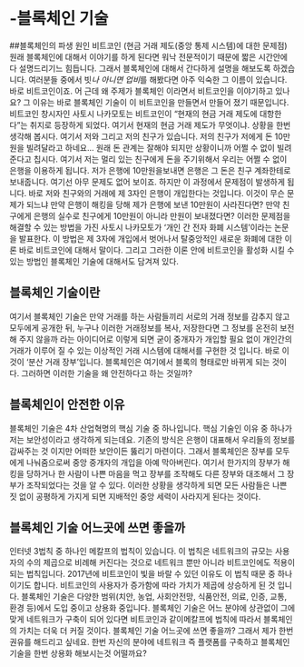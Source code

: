 # -블록체인 기술 
##블록체인의 파생 원인 비트코인 (현금 거래 제도(중앙 통제 시스템)에 대한 문제점)
원래 블록체인에 대해서 이야기를 하게 된다면 워낙 전문적이기 때문에 짧은 시간안에 다 설명드리기느 힘듭니다. 그래서 블록체인에 대해서 간다하게 설명을 해보도록 하겠습니다. 여러분들 중에서 빗*나 아니면 업비*를 해봤다면 아주 익숙한 그 이름이 있습니다. 바로 비트코인이죠. 어 근데 왜 주제가 블록체인 이라면서 비트코인을 이야기하고 있나요? 그 이유는 바로 블록체인 기술이 이 비트코인을 만들면서 만들어 졌기 때문입니다. 비트코인 창시자인 사토시 나카모토는 비트코인이 “현재의 현금 거래 제도에 대항한다”는 취지로 등장하게 되었다. 여기서 현재의 현금 거래 제도가 무엇이냐. 상황을 한번 생각해 봅시다. 여기서 저와 그리고 저의 친구가 있습니다. 저의 친구가 저에게 돈 10만원을 빌려달라고 하네요… 원래 돈 관계는 잘해야 되지만 상황이니까 어쩔 수 없이 빌려준다고 칩시다. 여기서 저는 멀리 있는 친구에게 돈을 주기위해서 우리는 어쩔 수 없이 은행을 이용하게 됩니다. 저가 은행에 10만원을보내면 은행은 그 돈은 친구 계좌한테로 보내줍니다. 여기선 아무 문제도 없어 보이죠. 하지만 이 과정에서 문제점이 발생하게 됩니다. 바로 저와 친구와의 거래에 제 3자인 은행이 개입한다는 것입니다. 이것이 무슨 문제가 되느냐 만약 은행이 해킹을 당해 제가 은행에 보낸 10만원이 사라진다면? 만약 친구에게 은행의 실수로 친구에게 10만원이 아니라 만원이 보내졌다면? 이러한 문제점을 해결할 수 있는 방법을 가진 사토시 나카모토가 ‘개인 간 전자 화폐 시스템’이라는 논문을 발표한다. 이 방법은 제 3자에 개입에서 벗어나서 탈중앙적인 새로운 화폐에 대한 이론 바로 비트코인에 대해서 말이다. 그리고 그러한 이론 안에 비트코인을 활성화 시킬 수 있는 방법인 블록체인 기술에 대해서도 담겨져 있다. 
## 블록체인 기술이란
여기서 블록체인 기술은 만약 거래를 하는 사람들끼리 서로의 거래 정보를 감추지 않고 모두에게 공개한 뒤, 누구나 이러한 거래정보를 복사, 저장한다면 그 정보를 온전히 보전해 주지 않을까 라는 아이디어로 이렇게 되면 굳이 중개자가 개입할 필요 없이 개인간의 거래가 이루어 질 수 있는 이상적인 거래 시스템에 대해서를 구현한 것 입니다. 바로 이것이 ‘분산 거래 장부’입니다. 블록체인은 여기에서 블록의 형태로만 바뀌게 되는 것이다. 그러하면 이러한 기술을 왜 안전하다고 하는 것일까?
## 블록체인이 안전한 이유
블록체인 기술은 4차 산업혁명의 핵심 기술 중 하나입니다. 핵심 기술인 이유 중 하나가 저는 보안성이라고 생각하게 되는데요. 기존의 방식은 은행이 대표해서 우리들의 정보를 감싸주는 것 이지만 어떠한 보안이든 뚫리기 마련이다. 그래서 블록체인은 장부를 모두에게 나눠줌으로써  중앙 중개자의 개입을 아예 막아버린다. 여기서 한가지의 장부가 해킹을 당하거나 한 사람이 나쁜 마음을 먹고 장부를 조작해도 다른 장부와 대조해서 그 장부가 조작되었다는 것을 알 수 있다. 이러한 상황을 생각하게 되면 모든 사람들은 나쁜 짓 없이 공평하게 가지게 되면 지배적인 중앙 세력이 사라지게 된다는 것이다.
## 블록체인 기술 어느곳에 쓰면 좋을까
인터넷 3법칙 중 하나인 메칼프의 법칙이 있습니다. 이 법칙은 네트워크의 규모는 사용자의 수의 제곱으로 비례해 커진다는 것으로 네트워크 뿐만 아니라 비트코인에도 적용이 되는 법칙입니다. 2017년에 비트코인이 빛을 바랄 수 있던 이유도 이 법칙 때문 중 하나이기도 합니다. 비트코인의 사용자가 증가함에 따라 가치가 제곱에 상승하게 된 것 입니다. 블록체인 기술은 다양한 범위(치안, 농업, 사회안전망, 식품안전, 의료, 인증, 교통, 환경 등)에서 도입 중이고 상용화 중입니다. 블록체인 기술은 어느 분야에 상관없이 그에 맞게 네트워크가 구축이 되어 있다면 비트코인과 같이메칼프에 법칙에 따라서 블록체인의 가치는 더욱 더 커질 것이다. 블록체인 기술 어느곳에 쓰면 좋을까? 그래서 제가 한번 권유를 해드리고 싶네요.  한번 자신의 분야에 네트워크 즉 플랫폼를 구축하고 블록체인 기술을 한번 상용화 해보시는것 어떨까요?
